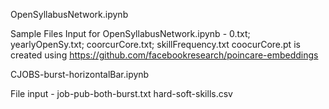 OpenSyllabusNetwork.ipynb

Sample Files Input for OpenSyllabusNetwork.ipynb - 0.txt; yearlyOpenSy.txt; coorcurCore.txt; skillFrequency.txt
coocurCore.pt is created using https://github.com/facebookresearch/poincare-embeddings

CJOBS-burst-horizontalBar.ipynb

File input - job-pub-both-burst.txt
hard-soft-skills.csv
